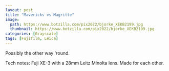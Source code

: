 ```yaml
---
layout: post
title: "Mavericks vs Magritte"
image:
  path: https://www.botzilla.com/pix2022/bjorke_XEKB2199.jpg
  thumbnail: https://www.botzilla.com/pix2022/bjorke_XEKB2199.jpg
categories: [Grayscale]
tags: [Fujifilm, Leica]
---
```


Possibly the other way 'round.

Tech notes: Fuji XE-3 with a 28mm Leitz Minolta lens. Made for each other.


